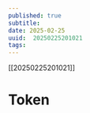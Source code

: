 ```yaml
---
published: true
subtitle: 
date: 2025-02-25
uuid:  20250225201021
tags: 
---
```


[[20250225201021]]

# Token

